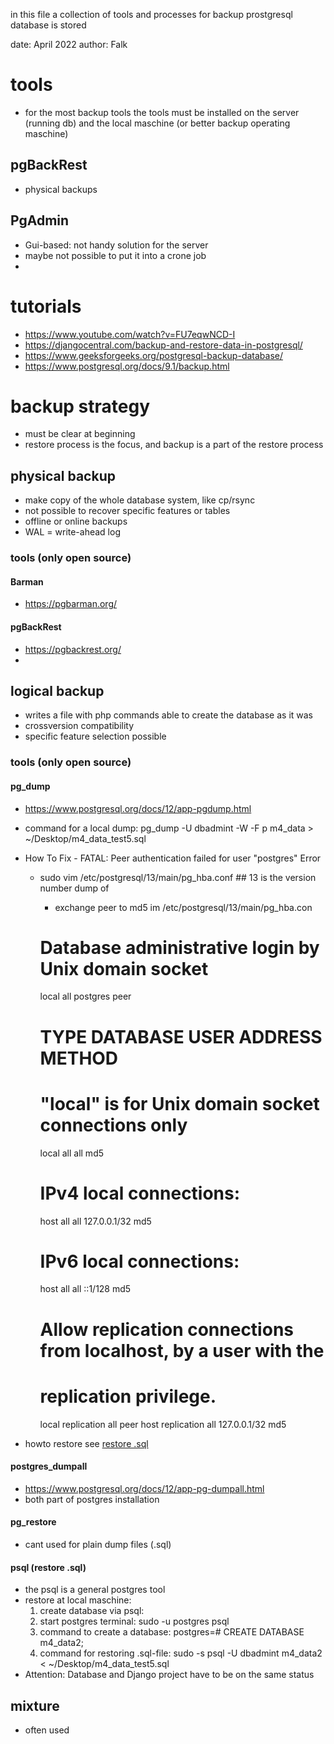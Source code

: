 in this file a collection of tools and processes for backup prostgresql database
is stored

date: April 2022
author: Falk

# tools
- for the most backup tools the tools must be installed on the server (running db) and the local maschine (or better backup operating maschine)
## pgBackRest
- physical backups


## PgAdmin
- Gui-based: not handy solution for the server
- maybe not possible to put it into a crone job
- 



# tutorials
- https://www.youtube.com/watch?v=FU7eqwNCD-I
- https://djangocentral.com/backup-and-restore-data-in-postgresql/
- https://www.geeksforgeeks.org/postgresql-backup-database/
- https://www.postgresql.org/docs/9.1/backup.html

# backup strategy
- must be clear at beginning
- restore process is the focus, and backup is a part of the restore process

## physical backup
- make copy of the whole database system, like cp/rsync
- not possible to recover specific features or tables
- offline or online backups
- WAL = write-ahead log
### tools (only open source)
#### Barman
  - https://pgbarman.org/
#### pgBackRest
  - https://pgbackrest.org/
  - 

## logical backup
- writes a file with php commands able to create the database as it was
- crossversion compatibility
- specific feature selection possible
### tools (only open source)
#### pg_dump
  - https://www.postgresql.org/docs/12/app-pgdump.html
  - command for a local dump: pg_dump -U dbadmint -W -F p m4_data > ~/Desktop/m4_data_test5.sql
 
  - How To Fix - FATAL: Peer authentication failed for user "postgres" Error 
    - sudo vim /etc/postgresql/13/main/pg_hba.conf  ## 13 is the version number dump of
      - exchange peer to md5 im /etc/postgresql/13/main/pg_hba.con
      # Database administrative login by Unix domain socket
      local   all             postgres                                peer 

      # TYPE  DATABASE        USER            ADDRESS                 METHOD

      # "local" is for Unix domain socket connections only
      local   all             all                                     md5
      # IPv4 local connections:
      host    all             all             127.0.0.1/32            md5
      # IPv6 local connections:
      host    all             all             ::1/128                 md5
      # Allow replication connections from localhost, by a user with the
      # replication privilege.
      local   replication     all                                     peer
      host    replication     all             127.0.0.1/32            md5
  - howto restore see [restore .sql](#psql-(restore-.sql))
#### postgres_dumpall
  - https://www.postgresql.org/docs/12/app-pg-dumpall.html
- both part of postgres installation
#### pg_restore
- cant used for plain dump files (.sql)
#### psql (restore .sql)
- the psql is a general postgres tool 
- restore at local maschine:
  1. create database via psql:
    1. start postgres terminal: 
    sudo -u postgres psql 
    2. command to create a database:
    postgres=# CREATE DATABASE m4_data2;
  2. command for restoring .sql-file:
  sudo -s psql -U dbadmint m4_data2 < ~/Desktop/m4_data_test5.sql
- Attention: Database and Django project have to be on the same status
## mixture 
- often used
